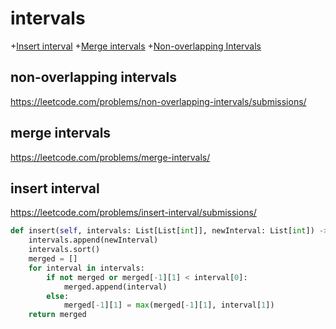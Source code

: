 # intervals
+[Insert interval](#insert-interval)
+[Merge intervals](#merge-intervals)
+[Non-overlapping Intervals](#non-overlapping-intervals)

## non-overlapping intervals

https://leetcode.com/problems/non-overlapping-intervals/submissions/

## merge intervals

https://leetcode.com/problems/merge-intervals/

## insert interval

https://leetcode.com/problems/insert-interval/submissions/
    
```python   
def insert(self, intervals: List[List[int]], newInterval: List[int]) -> List[List[int]]:
    intervals.append(newInterval)
    intervals.sort()
    merged = []
    for interval in intervals:
        if not merged or merged[-1][1] < interval[0]:
            merged.append(interval)
        else:
            merged[-1][1] = max(merged[-1][1], interval[1])
    return merged    
        
```
        


